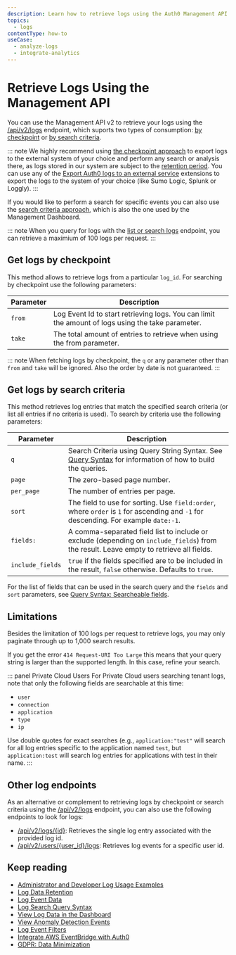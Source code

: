 ```yaml
---
description: Learn how to retrieve logs using the Auth0 Management API get_logs endpoint by checkpoint or by search criteria. 
topics:
  - logs
contentType: how-to
useCase:
  - analyze-logs
  - integrate-analytics
---
```


# Retrieve Logs Using the Management API

You can use the Management API v2 to retrieve your logs using the [/api/v2/logs](/api/v2#!/Logs/get_logs) endpoint, which suports two types of consumption: [by checkpoint](/logs#get-logs-by-checkpoint) or [by search criteria](#get-logs-by-search-criteria).

::: note
We highly recommend using [the checkpoint approach](#get-logs-by-checkpoint) to export logs to the external system of your choice and perform any search or analysis there, as logs stored in our system are subject to the [retention period](/logs/references/log-data-retention). You can use any of the [Export Auth0 logs to an external service](/extensions#export-auth0-logs-to-an-external-service) extensions to export the logs to the system of your choice (like Sumo Logic, Splunk or Loggly).
:::

If you would like to perform a search for specific events you can also use the [search criteria approach](#get-logs-by-search-criteria), which is also the one used by the Management Dashboard.

::: note
When you query for logs with the [list or search logs](/api/v2#!/Logs/get_logs) endpoint, you can retrieve a maximium of 100 logs per request.
:::

## Get logs by checkpoint

This method allows to retrieve logs from a particular `log_id`. For searching by checkpoint use the following parameters:

| Parameter | Description |
| -- | -- |
| `from` | Log Event Id to start retrieving logs. You can limit the amount of logs using the take parameter. |
| `take` | The total amount of entries to retrieve when using the from parameter. |

::: note
When fetching logs by checkpoint, the `q` or any parameter other than `from` and `take` will be ignored. Also the order by date is not guaranteed.
:::

## Get logs by search criteria

This method retrieves log entries that match the specified search criteria (or list all entries if no criteria is used). To search by criteria use the following parameters:

| Parameter | Description |
| -- | -- |
| `q` | Search Criteria using Query String Syntax. See [Query Syntax](/logs/references/query-syntax) for information of how to build the queries. |
| `page` | The zero-based page number. |
| `per_page` | The number of entries per page. |
| `sort` | The field to use for sorting. Use `field:order`, where `order` is `1` for ascending and `-1` for descending. For example `date:-1`. |
| `fields:` | A comma-separated field list to include or exclude (depending on `include_fields`) from the result. Leave empty to retrieve all fields. |
| `include_fields` | `true` if the fields specified are to be included in the result, `false` otherwise. Defaults to `true`. |

For the list of fields that can be used in the search query and the `fields` and `sort` parameters, see [Query Syntax: Searcheable fields](logs/references/query-syntax#searchable-fields).

## Limitations

Besides the limitation of 100 logs per request to retrieve logs, you may only paginate through up to 1,000 search results.

If you get the error `414 Request-URI Too Large` this means that your query string is larger than the supported length. In this case, refine your search.

::: panel Private Cloud Users
For Private Cloud users searching tenant logs, note that only the following fields are searchable at this time: 

* `user`
* `connection`
* `application`
* `type`
* `ip`

Use double quotes for exact searches (e.g., `application:"test"` will search for all log entries specific to the application named `test`, but `application:test` will search log entries for applications with test in their name.
:::

## Other log endpoints

As an alternative or complement to retrieving logs by checkpoint or search criteria using the [/api/v2/logs](/api/v2#!/Logs/get_logs) endpoint, you can also use the following endpoints to look for logs:

* [/api/v2/logs/{id}](/api/v2#!/Logs/get_logs_by_id): Retrieves the single log entry associated with the provided log id.
* [/api/v2/users/{user_id}/logs](/api/v2#!/Users/get_logs_by_user): Retrieves log events for a specific user id.

## Keep reading

* [Administrator and Developer Log Usage Examples](/logs/concepts/logs-admins-devs)
* [Log Data Retention](/logs/references/log-data-retention)
* [Log Event Data](/logs/references/log-event-data)
* [Log Search Query Syntax](/logs/references/query-syntax)
* [View Log Data in the Dashboard](/logs/guides/view-log-data-dashboard)
* [View Anomaly Detection Events](/anomaly-detection/guides/use-tenant-data-for-anomaly-detection)
* [Log Event Filters](/logs/references/log-event-filters)
* [Integrate AWS EventBridge with Auth0](/integrations/aws-eventbridge)
* [GDPR: Data Minimization](/compliance/gdpr/features-aiding-compliance/data-minimization)